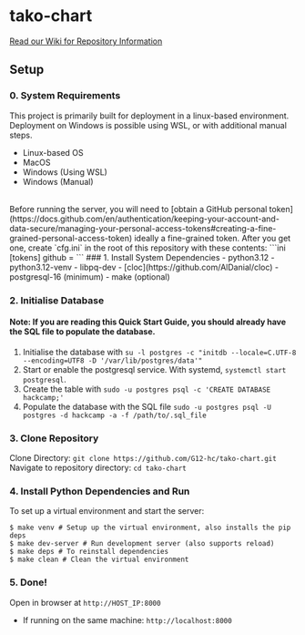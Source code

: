 # tako-chart
[Read our Wiki for Repository Information](../../wiki)
## Setup
### 0. System Requirements
This project is primarily built for deployment in a linux-based environment. Deployment on Windows is possible using WSL, or with additional manual steps.
- Linux-based OS
- MacOS
- Windows (Using WSL)
- Windows (Manual)
<br>
Before running the server, you will need to [obtain a GitHub personal token](https://docs.github.com/en/authentication/keeping-your-account-and-data-secure/managing-your-personal-access-tokens#creating-a-fine-grained-personal-access-token)  ideally a fine-grained token. After you get one, create `cfg.ini` in the root of this repository with these contents:
```ini
[tokens]
github = <put your github token here>
```
### 1. Install System Dependencies
- python3.12
- python3.12-venv
- libpq-dev
- [cloc](https://github.com/AlDanial/cloc)
- postgresql-16 (minimum)
- make (optional)

### 2. Initialise Database
#### Note: If you are reading this Quick Start Guide, you should already have the SQL file to populate the database.
1. Initialise the database with `su -l postgres -c "initdb --locale=C.UTF-8 --encoding=UTF8 -D '/var/lib/postgres/data'"`
2. Start or enable the postgresql service. With systemd, `systemctl start postgresql`.
3. Create the table with `sudo -u postgres psql -c 'CREATE DATABASE hackcamp;'`
4. Populate the database with the SQL file `sudo -u postgres psql -U postgres -d hackcamp -a -f /path/to/.sql_file`

### 3. Clone Repository
Clone Directory: `git clone https://github.com/G12-hc/tako-chart.git`<br>
Navigate to repository directory: `cd tako-chart`

### 4. Install Python Dependencies and Run
To set up a virtual environment and start the server:
```
$ make venv # Setup up the virtual environment, also installs the pip deps
$ make dev-server # Run development server (also supports reload)
$ make deps # To reinstall dependencies
$ make clean # Clean the virtual environment
```
### 5. Done!
Open in browser at `http://HOST_IP:8000`
- If running on the same machine: `http://localhost:8000`
